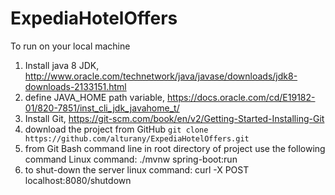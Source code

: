 # ExpediaHotelOffers

To run on your local machine
1. Install java 8 JDK, http://www.oracle.com/technetwork/java/javase/downloads/jdk8-downloads-2133151.html
1. define JAVA_HOME path variable, https://docs.oracle.com/cd/E19182-01/820-7851/inst_cli_jdk_javahome_t/
1. Install Git, https://git-scm.com/book/en/v2/Getting-Started-Installing-Git
1. download the project from GitHub ```git clone https://github.com/alturany/ExpediaHotelOffers.git```
1. from Git Bash command line in root directory of project use the following command Linux command: ./mvnw spring-boot:run 
1. to shut-down the server linux command: curl -X POST localhost:8080/shutdown
